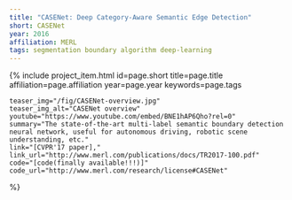 ```yaml
---
title: "CASENet: Deep Category-Aware Semantic Edge Detection"
short: CASENet
year: 2016
affiliation: MERL
tags: segmentation boundary algorithm deep-learning
---
```

{% include project_item.html
	id=page.short
	title=page.title
	affiliation=page.affiliation
	year=page.year
	keywords=page.tags

	teaser_img="/fig/CASENet-overview.jpg"
	teaser_img_alt="CASENet overview"
	youtube="https://www.youtube.com/embed/BNE1hAP6Qho?rel=0"
	summary="The state-of-the-art multi-label semantic boundary detection neural network, useful for autonomous driving, robotic scene understanding, etc."
	link="[CVPR'17 paper],"
	link_url="http://www.merl.com/publications/docs/TR2017-100.pdf"
	code="[code(finally available!!!)]"
	code_url="http://www.merl.com/research/license#CASENet"
%}